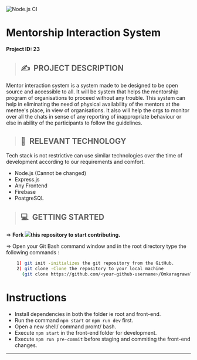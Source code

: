 ![Node.js CI](https://github.com/Omkaragrawal/Mentorship-Interaction-System/workflows/Node.js%20CI/badge.svg?branch=master)
<br>


# **Mentorship Interaction System**

**Project ID: 23**

>## ✍&nbsp; PROJECT DESCRIPTION
Mentor interaction system is a system made to be designed to be open source and accessible to all. It will be system that helps the mentorship program of organisations to proceed without any trouble. This system can help in eliminating the need of physical availability of the mentors at the mentee's place, in view of organisations. It also will help the orgs to monitor over all the chats in sense of any reporting of inappropriate behaviour or else in ability of the participants to follow the guidelines.


>## 📂&nbsp; RELEVANT TECHNOLOGY
Tech stack is not restrictive can use similar technologies over the time of development according to our requirements and comfort.

* Node.js (Cannot be changed)
* Express.js
* Any Frontend
* Firebase
* PoatgreSQL

>## 💻&nbsp; GETTING STARTED

=> **Fork <a href=https://github.com/Omkaragrawal/Mentorship-Interaction-System><img src="https://img.icons8.com/ios/24/000000/code-fork.png"></a>this repository to start contributing.**

=> Open your Git Bash command window and in the root directory type the following commands :
```bash
    1) git init -initializes the git repository from the GitHub. 
    2) git clone -Clone the repository to your local machine
      (git clone https://github.com/<your-github-username>/Omkaragrawal/Mentorship-Interaction-System)
```    

# Instructions
* Install dependencies in both the folder ie root and front-end.
* Run the command ```npm start``` or ```npm run dev``` first.
* Open a new shell/ command promt/ bash.
* Execute ```npm start``` in the front-end folder for development.
* Execute ```npm run pre-commit``` before staging and commiting the front-end changes.
<hr>
